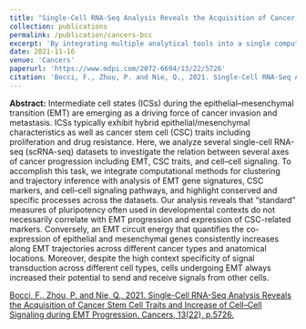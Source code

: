 ```yaml
---
title: "Single-Cell RNA-Seq Analysis Reveals the Acquisition of Cancer Stem Cell Traits and Increase of Cell–Cell Signaling during EMT Progression"
collection: publications
permalink: /publication/cancers-bcc
excerpt: 'By integrating multiple analytical tools into a single computational framework, we investigated several single-cell RNA-sequencing (scRNA-seq) datasets and identified the emerging relationship between EMT, acquisition of CSC traits, and cell–cell communication.'
date: 2021-11-16
venue: 'Cancers'
paperurl: 'https://www.mdpi.com/2072-6694/13/22/5726'
citation: 'Bocci, F., Zhou, P. and Nie, Q., 2021. Single-Cell RNA-Seq Analysis Reveals the Acquisition of Cancer Stem Cell Traits and Increase of Cell–Cell Signaling during EMT Progression. Cancers, 13(22), p.5726.'
---
```

**Abstract:** Intermediate cell states (ICSs) during the epithelial–mesenchymal transition (EMT) are emerging as a driving force of cancer invasion and metastasis. ICSs typically exhibit hybrid epithelial/mesenchymal characteristics as well as cancer stem cell (CSC) traits including proliferation and drug resistance. Here, we analyze several single-cell RNA-seq (scRNA-seq) datasets to investigate the relation between several axes of cancer progression including EMT, CSC traits, and cell–cell signaling. To accomplish this task, we integrate computational methods for clustering and trajectory inference with analysis of EMT gene signatures, CSC markers, and cell–cell signaling pathways, and highlight conserved and specific processes across the datasets. Our analysis reveals that “standard” measures of pluripotency often used in developmental contexts do not necessarily correlate with EMT progression and expression of CSC-related markers. Conversely, an EMT circuit energy that quantifies the co-expression of epithelial and mesenchymal genes consistently increases along EMT trajectories across different cancer types and anatomical locations. Moreover, despite the high context specificity of signal transduction across different cell types, cells undergoing EMT always increased their potential to send and receive signals from other cells.

[Bocci, F., Zhou, P. and Nie, Q., 2021. Single-Cell RNA-Seq Analysis Reveals the Acquisition of Cancer Stem Cell Traits and Increase of Cell–Cell Signaling during EMT Progression. Cancers, 13(22), p.5726.](https://www.mdpi.com/2072-6694/13/22/5726)
